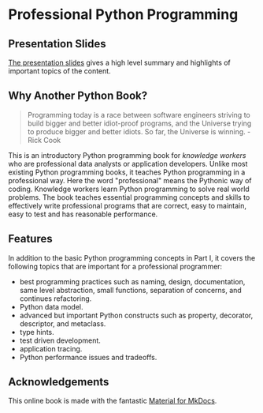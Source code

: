 # Professional Python Programming

## Presentation Slides

[The presentation slides](slides.md) gives a high level summary and highlights of important topics of the content.

## Why Another Python Book?

> Programming today is a race between software engineers striving to build bigger and better idiot-proof programs, and the Universe trying to produce bigger and better idiots. So far, the Universe is winning. - Rick Cook

This is an introductory Python programming book for _knowledge workers_ who are professional data analysts or application developers. Unlike most existing Python programming books, it teaches Python programming in a professional way. Here the word "professional" means the Pythonic way of coding. Knowledge workers learn Python programming to solve real world problems. The book teaches essential programming concepts and skills to effectively write professional programs that are correct, easy to maintain, easy to test and has reasonable performance.

## Features

In addition to the basic Python programming concepts in Part I, it covers the following topics that are important for a professional programmer:

- best programming practices such as naming, design, documentation, same level abstraction, small functions, separation of concerns, and continues refactoring.
- Python data model.
- advanced but important Python constructs such as property, decorator, descriptor, and metaclass.
- type hints.
- test driven development.
- application tracing.
- Python performance issues and tradeoffs.

## Acknowledgements

This online book is made with the fantastic [Material for MkDocs](https://squidfunk.github.io/mkdocs-material/).
